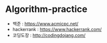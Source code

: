 # Algorithm-practice


- 백준 : https://www.acmicpc.net/
- hackerrank : https://www.hackerrank.com/
- 코딩도장 : http://codingdojang.com/
